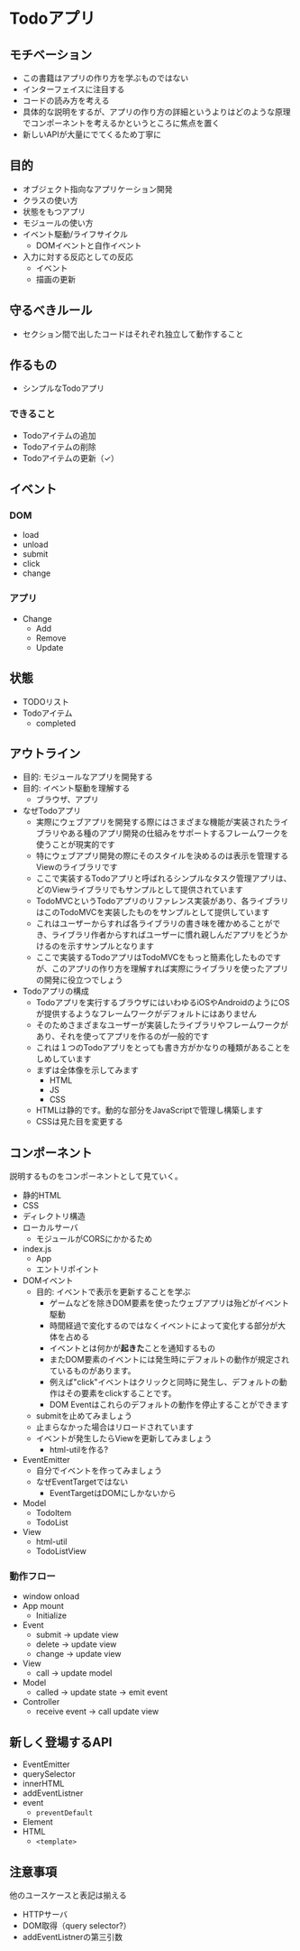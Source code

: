 # Todoアプリ

## モチベーション

- この書籍はアプリの作り方を学ぶものではない
- インターフェイスに注目する
- コードの読み方を考える
- 具体的な説明をするが、アプリの作り方の詳細というよりはどのような原理でコンポーネントを考えるかというところに焦点を置く
- 新しいAPIが大量にでてくるため丁寧に

## 目的

- オブジェクト指向なアプリケーション開発
- クラスの使い方
- 状態をもつアプリ
- モジュールの使い方
- イベント駆動/ライフサイクル
    - DOMイベントと自作イベント
- 入力に対する反応としての反応
    - イベント
    - 描画の更新

## 守るべきルール

- セクション間で出したコードはそれぞれ独立して動作すること

## 作るもの

- シンプルなTodoアプリ

### できること

- Todoアイテムの追加
- Todoアイテムの削除
- Todoアイテムの更新（✓）

## イベント

### DOM

- load
- unload
- submit
- click
- change

### アプリ

- Change
    - Add
    - Remove
    - Update

## 状態

- TODOリスト
- Todoアイテム
    - completed
  
## アウトライン

- 目的: モジュールなアプリを開発する
- 目的: イベント駆動を理解する
    - ブラウザ、アプリ
- なぜTodoアプリ
    - 実際にウェブアプリを開発する際にはさまざまな機能が実装されたライブラリやある種のアプリ開発の仕組みをサポートするフレームワークを使うことが現実的です
    - 特にウェブアプリ開発の際にそのスタイルを決めるのは表示を管理するViewのライブラリです
    - ここで実装するTodoアプリと呼ばれるシンプルなタスク管理アプリは、どのViewライブラリでもサンプルとして提供されています
    - TodoMVCというTodoアプリのリファレンス実装があり、各ライブラリはこのTodoMVCを実装したものをサンプルとして提供しています
    - これはユーザーからすれば各ライブラリの書き味を確かめることができ、ライブラリ作者からすればユーザーに慣れ親しんだアプリをどうかけるのを示すサンプルとなります
    - ここで実装するTodoアプリはTodoMVCをもっと簡素化したものですが、このアプリの作り方を理解すれば実際にライブラリを使ったアプリの開発に役立つでしょう
- Todoアプリの構成
    - Todoアプリを実行するブラウザにはいわゆるiOSやAndroidのようにOSが提供するようなフレームワークがデフォルトにはありません
    - そのためさまざまなユーザーが実装したライブラリやフレームワークがあり、それを使ってアプリを作るのが一般的です
    - これは１つのTodoアプリをとっても書き方がかなりの種類があることをしめしています
    - まずは全体像を示してみます
        - HTML
        - JS
        - CSS
    - HTMLは静的です。動的な部分をJavaScriptで管理し構築します
    - CSSは見た目を変更する

## コンポーネント

説明するものをコンポーネントとして見ていく。

- 静的HTML
- CSS
- ディレクトリ構造
- ローカルサーバ    
    - モジュールがCORSにかかるため
- index.js
    - App
    - エントリポイント
- DOMイベント
    - 目的: イベントで表示を更新することを学ぶ
        - ゲームなどを除きDOM要素を使ったウェブアプリは殆どがイベント駆動
        - 時間経過で変化するのではなくイベントによって変化する部分が大体を占める
        - イベントとは何かが**起きた**ことを通知するもの
        - またDOM要素のイベントには発生時にデフォルトの動作が規定されているものがあります。
        - 例えば"click"イベントはクリックと同時に発生し、デフォルトの動作はその要素をclickすることです。
        - DOM Eventはこれらのデフォルトの動作を停止することができます
    - submitを止めてみましょう
    - 止まらなかった場合はリロードされています
    - イベントが発生したらViewを更新してみましょう
        - html-utilを作る?
- EventEmitter
    - 自分でイベントを作ってみましょう
    - なぜEventTargetではない
        - EventTargetはDOMにしかないから
- Model
    - TodoItem
    - TodoList
- View
    - html-util
    - TodoListView

### 動作フロー

- window onload
- App mount
    - Initialize
- Event
    - submit -> update view
    - delete -> update view
    - change -> update view
- View
    - call -> update model
- Model
    - called -> update state -> emit event
- Controller
    - receive event -> call update view

## 新しく登場するAPI

- EventEmitter
- querySelector
- innerHTML
- addEventListner
- event
    - `preventDefault`
- Element
- HTML
    - `<template>`

## 注意事項

他のユースケースと表記は揃える

- HTTPサーバ
- DOM取得（query selector?）
- addEventListnerの第三引数
